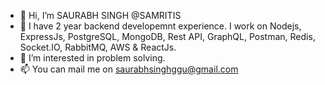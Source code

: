 - 👋 Hi, I’m SAURABH SINGH @SAMRITIS
- 🌱 I have 2 year backend developemnt experience. I work on Nodejs, ExpressJs, PostgreSQL, MongoDB, Rest API, GraphQL, Postman, Redis, Socket.IO, RabbitMQ, AWS & ReactJs.
- 👀 I’m interested in problem solving.
- 📫 You can mail me on saurabhsinghggu@gmail.com

<!---
SAMRITIS/SAMRITIS is a ✨ special ✨ repository because its `README.md` (this file) appears on your GitHub profile.
You can click the Preview link to take a look at your changes.
--->
